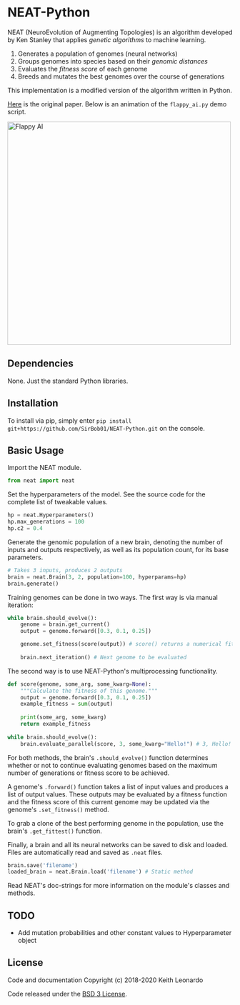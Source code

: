 # NEAT-Python

NEAT (NeuroEvolution of Augmenting Topologies) is an algorithm 
developed by Ken Stanley that applies _genetic algorithms_ to machine learning.

1. Generates a population of genomes (neural networks)
2. Groups genomes into species based on their _genomic distances_
3. Evaluates the _fitness score_ of each genome
4. Breeds and mutates the best genomes over the course of generations

This implementation is a modified version of the algorithm written in Python.

[Here](http://nn.cs.utexas.edu/downloads/papers/stanley.ec02.pdf) is the original paper. Below is an animation of the `flappy_ai.py` demo script.

<img src="./media/flappy_ai.gif" alt="Flappy AI" width="500"/>

## Dependencies

None. Just the standard Python libraries.

## Installation

To install via pip, simply enter `pip install git+https://github.com/SirBob01/NEAT-Python.git` on the console.

## Basic Usage

Import the NEAT module.
```py
from neat import neat
```

Set the hyperparameters of the model. See the source code for the complete list
of tweakable values.
```py
hp = neat.Hyperparameters()
hp.max_generations = 100
hp.c2 = 0.4
```

Generate the genomic population of a new brain, denoting the number of inputs and outputs respectively, as well as its population count, for its base parameters.
```py
# Takes 3 inputs, produces 2 outputs
brain = neat.Brain(3, 2, population=100, hyperparams=hp)
brain.generate()
```

Training genomes can be done in two ways. The first way is via manual iteration:
```py
while brain.should_evolve():
    genome = brain.get_current()
    output = genome.forward([0.3, 0.1, 0.25])

    genome.set_fitness(score(output)) # score() returns a numerical fitness value
    
    brain.next_iteration() # Next genome to be evaluated
```

The second way is to use NEAT-Python's multiprocessing functionality.
```py
def score(genome, some_arg, some_kwarg=None):
    """Calculate the fitness of this genome."""
    output = genome.forward([0.3, 0.1, 0.25])
    example_fitness = sum(output)
    
    print(some_arg, some_kwarg)
    return example_fitness
    
while brain.should_evolve():
    brain.evaluate_parallel(score, 3, some_kwarg="Hello!") # 3, Hello!
```

For both methods, the brain's `.should_evolve()` function determines whether or not to continue evaluating genomes based on the maximum number of generations or fitness score to be achieved.

A genome's `.forward()` function takes a list of input values and produces a list of output values. These outputs may be evaluated by a fitness function and the fitness score of this current genome may be updated via the genome's `.set_fitness()` method.

To grab a clone of the best performing genome in the population, use the brain's `.get_fittest()` function.

Finally, a brain and all its neural networks can be saved to disk and loaded. Files are automatically read and saved as `.neat` files.
```py
brain.save('filename')
loaded_brain = neat.Brain.load('filename') # Static method
```

Read NEAT's doc-strings for more information on the module's classes and methods.

## TODO
- Add mutation probabilities and other constant values to Hyperparameter object

## License

Code and documentation Copyright (c) 2018-2020 Keith Leonardo

Code released under the [BSD 3 License](https://choosealicense.com/licenses/bsd-3-clause/).